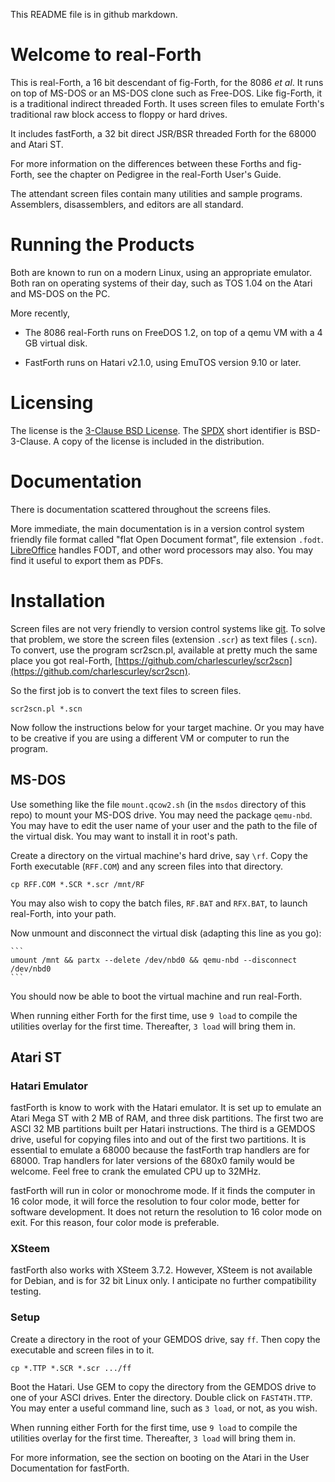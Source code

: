 This README file is in github markdown.

# Welcome to real-Forth

This is real-Forth, a 16 bit descendant of fig-Forth, for the 8086 *et al*. It runs on top of MS-DOS or an MS-DOS clone such as Free-DOS. Like fig-Forth, it is a traditional indirect threaded Forth. It uses screen files to emulate Forth's traditional raw block access to floppy or hard drives.

It includes fastForth, a 32 bit direct JSR/BSR threaded Forth for the 68000 and Atari ST.

For more information on the differences between these Forths and fig-Forth, see the chapter on Pedigree in the real-Forth User's Guide.

The attendant screen files contain many utilities and sample programs. Assemblers, disassemblers, and editors are all standard.

# Running the Products

Both are known to run on a modern Linux, using an appropriate emulator. Both ran on operating systems of their day, such as TOS 1.04 on the Atari and MS-DOS on the PC.

More recently,

* The 8086 real-Forth runs on FreeDOS 1.2, on top of a qemu VM with a 4 GB virtual disk.

* FastForth runs on Hatari v2.1.0, using EmuTOS version 9.10 or later.

# Licensing

The license is the [3-Clause BSD License](https://opensource.org/licenses/BSD-3-Clause). The [SPDX](https://spdx.org) short identifier is BSD-3-Clause. A copy of the license is included in the distribution.

# Documentation

There is documentation scattered throughout the screens files.

More immediate, the main documentation is in a version control system friendly file format called "flat Open Document format", file extension `.fodt`. [LibreOffice](https://www.libreoffice.org/) handles FODT, and other word processors may also. You may find it useful to export them as PDFs.

# Installation

Screen files are not very friendly to version control systems like [git](https://git-scm.com/). To solve that problem, we store the screen files (extension `.scr`) as text files (`.scn`). To convert, use the program scr2scn.pl, available at pretty much the same place you got real-Forth, [https://github.com/charlescurley/scr2scn](https://github.com/charlescurley/scr2scn).

So the first job is to convert the text files to screen files.

    scr2scn.pl *.scn

Now follow the instructions below for your target machine. Or you may have to be creative if you are using a different VM or computer to run the program.

## MS-DOS

Use something like the file `mount.qcow2.sh` (in the `msdos` directory of this repo) to mount your MS-DOS drive. You may need the package `qemu-nbd`. You may have to edit the user name of your user and the path to the file of the virtual disk. You may want to install it in root's path.

Create a directory on the virtual machine's hard drive, say `\rf`. Copy the Forth executable (`RFF.COM`) and any screen files into that directory.

    cp RFF.COM *.SCR *.scr /mnt/RF

You may also wish to copy the batch files, `RF.BAT` and `RFX.BAT`, to launch real-Forth, into your path.

Now unmount and disconnect the virtual disk (adapting this line as you go):

    ```
    umount /mnt && partx --delete /dev/nbd0 && qemu-nbd --disconnect /dev/nbd0
    ```

You should now be able to boot the virtual machine and run real-Forth.

When running either Forth for the first time, use `9 load` to compile the utilities overlay for the first time. Thereafter, `3 load` will bring them in.

## Atari ST

### Hatari Emulator

fastForth is know to work with the Hatari emulator. It is set up to emulate an Atari Mega ST with 2 MB of RAM, and three disk partitions. The first two are ASCI 32 MB partitions built per Hatari instructions. The third is a GEMDOS drive, useful for copying files into and out of the first two partitions. It is essential to emulate a 68000 because the fastForth trap handlers are for 68000. Trap handlers for later versions of the 680x0 family would be welcome. Feel free to crank the emulated CPU up to 32MHz.

fastForth will run in color or monochrome mode. If it finds the computer in 16 color mode, it will force the resolution to four color mode, better for software development. It does not return the resolution to 16 color mode on exit. For this reason, four color mode is preferable.

### XSteem

fastForth also works with XSteem 3.7.2. However, XSteem is not available for Debian, and is for 32 bit Linux only. I anticipate no further compatibility testing.

### Setup

Create a directory in the root of your GEMDOS drive, say `ff`. Then copy the executable and screen files in to it.

    cp *.TTP *.SCR *.scr .../ff

Boot the Hatari. Use GEM to copy the directory from the GEMDOS drive to one of your ASCI drives. Enter the directory. Double click on `FAST4TH.TTP`. You may enter a useful command line, such as `3 load`, or not, as you wish.

When running either Forth for the first time, use `9 load` to compile the utilities overlay for the first time. Thereafter, `3 load` will bring them in.

For more information, see the section on booting on the Atari in the User Documentation for fastForth.

